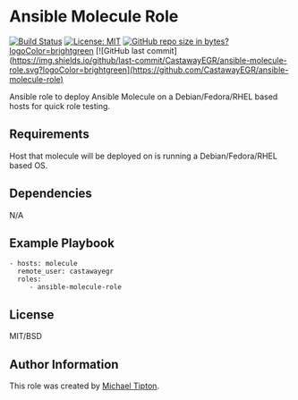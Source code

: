 Ansible Molecule Role
=========
[![Build Status](https://travis-ci.org/CastawayEGR/ansible-molecule-role.svg?branch=master)](https://travis-ci.org/CastawayEGR/ansible-molecule-role)
[![License: MIT](https://img.shields.io/badge/License-MIT-brightgreen.svg)](https://opensource.org/licenses/MIT)
[![GitHub repo size in bytes](https://img.shields.io/github/repo-size/CastawayEGR/ansible-molecule-role.svg)?logoColor=brightgreen](https://github.com/CastawayEGR/ansible-molecule-role)
[![GitHub last commit](https://img.shields.io/github/last-commit/CastawayEGR/ansible-molecule-role.svg?logoColor=brightgreen](https://github.com/CastawayEGR/ansible-molecule-role)


Ansible role to deploy Ansible Molecule on a Debian/Fedora/RHEL based hosts for quick role testing.

Requirements
------------

Host that molecule will be deployed on is running a Debian/Fedora/RHEL based OS.


Dependencies
------------

N/A

Example Playbook
----------------

    - hosts: molecule
      remote_user: castawayegr
      roles:
         - ansible-molecule-role

License
-------

MIT/BSD

Author Information
------------------

This role was created by [Michael Tipton](https://ibeta.org).
